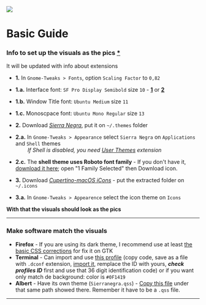 ![](https://i.imgur.com/CQz3D2g.png)  
# Basic Guide  
### Info to set up the visuals as the pics [*](https://imgur.com/a/hOpkPr4)
It will be updated with info about extensions

+ **1.** In `Gnome-Tweaks > Fonts`, option `Scaling Factor` to `0,82`
+ **1.a.** Interface font: `SF Pro Display Semibold` size `10` - [**1**](https://github.com/sahibjotsaggu/San-Francisco-Pro-Fonts/blob/master/SF-Pro-Display-Semibold.otf) or [**2**](https://git.teobit.ru/altera/alteraQwars/blob/cded838d7de52d289595d6d36dea40463598ba40/source/San%20Francisco%20Pro/Fonts/SF-Pro-Display-Semibold.ttf)
+ **1.b.** Window Title font: `Ubuntu Medium` size `11`
+ **1.c.** Monoscpace font: `Ubuntu Mono Regular` size `13`
  
    
+ **2.** Download [*Sierra Negra*](https://github.com/thepante/setup/releases), put it on `~/.themes` folder
+ **2.a.** In `Gnome-Tweaks > Appearance` select `Sierra Negra` on `Applications` and `Shell` themes  
&nbsp;&nbsp;&nbsp;&nbsp;&nbsp;&nbsp;&nbsp; *If Shell is disabled, you need [User Themes](https://extensions.gnome.org/extension/19/user-themes/) extension* 
+ **2.c.** The **shell theme uses Roboto font family** - If you don't have it, [download it here](https://fonts.google.com/specimen/Roboto?selection.family=Roboto); open "1 Family Selected" then Download icon.
+ **3.** Download [*Cupertino-macOS iCons*](https://github.com/USBA/Cupertino-macOS-iCons/releases) - put the extracted folder on `~/.icons`
+ **3.a.** In `Gnome-Tweaks > Appearence` select the icon theme on `Icons`


**With that the visuals should look as the pics**


---


### Make software match the visuals
+ **Firefox** - If you are using its dark theme, I recommend use at least [the basic CSS corrections](https://github.com/thepante/setup/tree/master/.mozilla/firefox/X.default/chrome-option2) for fix it on GTK  
+ **Terminal** - Can import and use [this profile](https://raw.githubusercontent.com/thepante/setup/master/gterminal-sierranegra.dconf) (copy code, save as a file with `.dconf` extension, [import it](https://raw.githubusercontent.com/thepante/setup/master/gterminal-sierranegra-readme), remplace the ID with yours, ***check profiles ID*** first and use that 36 digit identification code) or if you want only match de background: color is `#0F1419`
+ **Albert** - Have its own theme (`Sierranegra.qss`) - [Copy this file](https://github.com/thepante/setup/blob/master/.local/share/albert/org.albert.extension.externalextensions/themes/Sierranegra.qss) under that same path showed there. Remember it have to be a `.qss` file.

---

